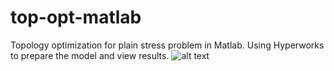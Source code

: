 # top-opt-matlab
Topology optimization for plain stress problem in Matlab. Using Hyperworks to prepare the model and view results.
![alt text](https://github.com/sumrulez/top-opt-matlab/blob/master/docs/matlab_topo_2.JPG)
